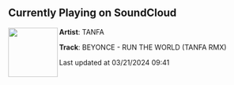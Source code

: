 ## Currently Playing on SoundCloud

[<img align="left" width="100" src="https://i1.sndcdn.com/artworks-9CXHTnAogO8lg7td-stpOwQ-t500x500.jpg">](https://soundcloud.com/tanfa/beyonce-run-the-world-rmx?in=saxurn/sets/tmp)

**Artist**: TANFA 

**Track**: BEYONCE - RUN THE WORLD (TANFA RMX)

Last updated at 03/21/2024 09:41
